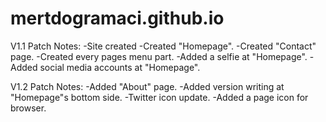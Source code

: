 # mertdogramaci.github.io
V1.1 Patch Notes:
  -Site created
  -Created "Homepage".
  -Created "Contact" page.
  -Created every pages menu part.
  -Added a selfie at "Homepage".
  -Added social media accounts at "Homepage".

V1.2 Patch Notes:
  -Added "About" page.
  -Added version writing at "Homepage"s bottom side.
  -Twitter icon update.
  -Added a page icon for browser.
